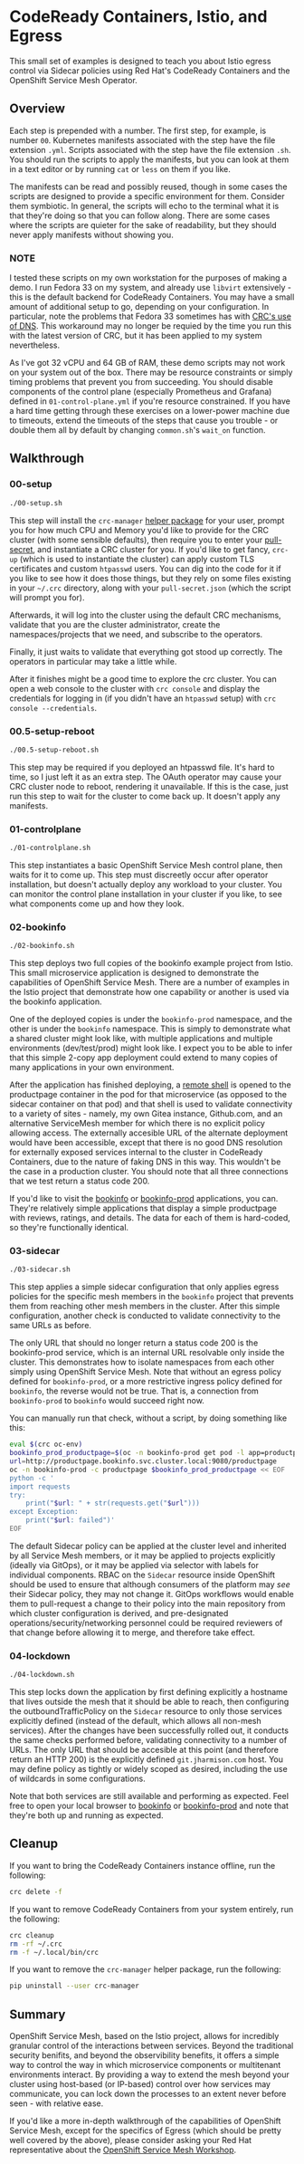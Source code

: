 # CodeReady Containers, Istio, and Egress

This small set of examples is designed to teach you about Istio egress control via Sidecar policies using Red Hat's CodeReady Containers and the OpenShift Service Mesh Operator.

## Overview

Each step is prepended with a number. The first step, for example, is number `00`. Kubernetes manifests associated with the step have the file extension `.yml`. Scripts associated with the step have the file extension `.sh`. You should run the scripts to apply the manifests, but you can look at them in a text editor or by running `cat` or `less` on them if you like.

The manifests can be read and possibly reused, though in some cases the scripts are designed to provide a specific environment for them. Consider them symbiotic. In general, the scripts will echo to the terminal what it is that they're doing so that you can follow along. There are some cases where the scripts are quieter for the sake of readability, but they should never apply manifests without showing you.

### NOTE

I tested these scripts on my own workstation for the purposes of making a demo. I run Fedora 33 on my system, and already use `libvirt` extensively - this is the default backend for CodeReady Containers. You may have a small amount of additional setup to go, depending on your configuration. In particular, note the problems that Fedora 33 sometimes has with [CRC's use of DNS](https://access.redhat.com/documentation/en-us/red_hat_codeready_containers/1.19/html/release_notes_and_known_issues/issues_on_linux). This workaround may no longer be requied by the time you run this with the latest version of CRC, but it has been applied to my system nevertheless.

As I've got 32 vCPU and 64 GB of RAM, these demo scripts may not work on your system out of the box. There may be resource constraints or simply timing problems that prevent you from succeeding. You should disable components of the control plane (especially Prometheus and Grafana) defined in `01-control-plane.yml` if you're resource constrained. If you have a hard time getting through these exercises on a lower-power machine due to timeouts, extend the timeouts of the steps that cause you trouble - or double them all by default by changing `common.sh`'s `wait_on` function.

## Walkthrough

### 00-setup

```bash
./00-setup.sh
```

This step will install the `crc-manager` [helper package](https://git.jharmison.com/jharmison/crc-manager) for your user, prompt you for how much CPU and Memory you'd like to provide for the CRC cluster (with some sensible defaults), then require you to enter your [pull-secret](https://cloud.redhat.com/openshift/create/local), and instantiate a CRC cluster for you. If you'd like to get fancy, `crc-up` (which is used to instantiate the cluster) can apply custom TLS certificates and custom `htpasswd` users. You can dig into the code for it if you like to see how it does those things, but they rely on some files existing in your `~/.crc` directory, along with your `pull-secret.json` (which the script will prompt you for).

Afterwards, it will log into the cluster using the default CRC mechanisms, validate that you are the cluster administrator, create the namespaces/projects that we need, and subscribe to the operators.

Finally, it just waits to validate that everything got stood up correctly. The operators in particular may take a little while.

After it finishes might be a good time to explore the crc cluster. You can open a web console to the cluster with `crc console` and display the credentials for logging in (if you didn't have an `htpasswd` setup) with `crc console --credentials`.

### 00.5-setup-reboot

```bash
./00.5-setup-reboot.sh
```

This step may be required if you deployed an htpasswd file. It's hard to time, so I just left it as an extra step. The OAuth operator may cause your CRC cluster node to reboot, rendering it unavailable. If this is the case, just run this step to wait for the cluster to come back up. It doesn't apply any manifests.

### 01-controlplane

```bash
./01-controlplane.sh
```

This step instantiates a basic OpenShift Service Mesh control plane, then waits for it to come up. This step must discreetly occur after operator installation, but doesn't actually deploy any workload to your cluster. You can monitor the control plane installation in your cluster if you like, to see what components come up and how they look.

### 02-bookinfo

```bash
./02-bookinfo.sh
```

This step deploys two full copies of the bookinfo example project from Istio. This small microservice application is designed to demonstrate the capabilities of OpenShift Service Mesh. There are a number of examples in the Istio project that demonstrate how one capability or another is used via the bookinfo application.

One of the deployed copies is under the `bookinfo-prod` namespace, and the other is under the `bookinfo` namespace. This is simply to demonstrate what a shared cluster might look like, with multiple applications and multiple environments (dev/test/prod) might look like. I expect you to be able to infer that this simple 2-copy app deployment could extend to many copies of many applications in your own environment.

After the application has finished deploying, a [remote shell](https://docs.openshift.com/container-platform/4.7/support/troubleshooting/investigating-pod-issues.html) is opened to the productpage container in the pod for that microservice (as opposed to the sidecar container on that pod) and that shell is used to validate connectivity to a variety of sites - namely, my own Gitea instance, Github.com, and an alternative ServiceMesh member for which there is no explicit policy allowing access. The externally accesible URL of the alternate deployment would have been accessible, except that there is no good DNS resolution for externally exposed services internal to the cluster in CodeReady Containers, due to the nature of faking DNS in this way. This wouldn't be the case in a production cluster. You should note that all three connections that we test return a status code 200.

If you'd like to visit the [bookinfo](http://bookinfo.apps-crc.testing) or [bookinfo-prod](http://bookinfo-prod.apps-crc.testing) applications, you can. They're relatively simple applications that display a simple productpage with reviews, ratings, and details. The data for each of them is hard-coded, so they're functionally identical.

### 03-sidecar

```bash
./03-sidecar.sh
```

This step applies a simple sidecar configuration that only applies egress policies for the specific mesh members in the `bookinfo` project that prevents them from reaching other mesh members in the cluster. After this simple configuration, another check is conducted to validate connectivity to the same URLs as before.

The only URL that should no longer return a status code 200 is the bookinfo-prod service, which is an internal URL resolvable only inside the cluster. This demonstrates how to isolate namespaces from each other simply using OpenShift Service Mesh. Note that without an egress policy defined for `bookinfo-prod`, or a more restrictive ingress policy defined for `bookinfo`, the reverse would not be true. That is, a connection from `bookinfo-prod` to `bookinfo` would succeed right now.

You can manually run that check, without a script, by doing something like this:

```bash
eval $(crc oc-env)
bookinfo_prod_productpage=$(oc -n bookinfo-prod get pod -l app=productpage -o jsonpath='.items[0].metadata.name')
url=http://productpage.bookinfo.svc.cluster.local:9080/productpage
oc -n bookinfo-prod -c productpage $bookinfo_prod_productpage << EOF
python -c '
import requests
try:
    print("$url: " + str(requests.get("$url")))
except Exception:
    print("$url: failed")'
EOF
```

The default Sidecar policy can be applied at the cluster level and inherited by all Service Mesh members, or it may be applied to projects explicitly (ideally via GitOps), or it may be applied via selector with labels for individual components. RBAC on the `Sidecar` resource inside OpenShift should be used to ensure that although consumers of the platform may _see_ their Sidecar policy, they may not change it. GitOps workflows would enable them to pull-request a change to their policy into the main repository from which cluster configuration is derived, and pre-designated operations/security/networking personnel could be required reviewers of that change before allowing it to merge, and therefore take effect.

### 04-lockdown

```bash
./04-lockdown.sh
```

This step locks down the application by first defining explicitly a hostname that lives outside the mesh that it should be able to reach, then configuring the outboundTrafficPolicy on the `Sidecar` resource to only those services explicitly defined (instead of the default, which allows all non-mesh services). After the changes have been successfully rolled out, it conducts the same checks performed before, validating connectivity to a number of URLs. The only URL that should be accesible at this point (and therefore return an HTTP 200) is the explicitly defined `git.jharmison.com` host. You may define policy as tightly or widely scoped as desired, including the use of wildcards in some configurations.

Note that both services are still available and performing as expected. Feel free to open your local browser to [bookinfo](http://bookinfo.apps-crc.testing) or [bookinfo-prod](http://bookinfo-prod.apps-crc.testing) and note that they're both up and running as expected.

## Cleanup

If you want to bring the CodeReady Containers instance offline, run the following:

```bash
crc delete -f
```

If you want to remove CodeReady Containers from your system entirely, run the following:

```bash
crc cleanup
rm -rf ~/.crc
rm -f ~/.local/bin/crc
```

If you want to remove the `crc-manager` helper package, run the following:

```bash
pip uninstall --user crc-manager
```

## Summary

OpenShift Service Mesh, based on the Istio project, allows for incredibly granular control of the interactions between services. Beyond the traditional security benifits, and beyond the observibility benefits, it offers a simple way to control the way in which microservice components or multitenant environments interact. By providing a way to extend the mesh beyond your cluster using host-based (or IP-based) control over how services may communicate, you can lock down the processes to an extent never before seen - with relative ease.

If you'd like a more in-depth walkthrough of the capabilities of OpenShift Service Mesh, except for the specifics of Egress (which should be pretty well covered by the above), please consider asking your Red Hat representative about the [OpenShift Service Mesh Workshop](https://redhatgov.io/workshops/openshift_service_mesh/).
